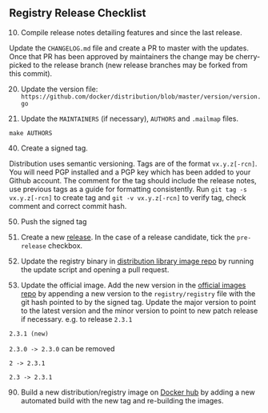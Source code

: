 ## Registry Release Checklist

10. Compile release notes detailing features and since the last release.

  Update the `CHANGELOG.md` file and create a PR to master with the updates.
Once that PR has been approved by maintainers the change may be cherry-picked
to the release branch (new release branches may be forked from this commit).

20. Update the version file: `https://github.com/docker/distribution/blob/master/version/version.go`

30. Update the `MAINTAINERS` (if necessary), `AUTHORS` and `.mailmap` files.

```
make AUTHORS
```

40. Create a signed tag.

   Distribution uses semantic versioning.  Tags are of the format
`vx.y.z[-rcn]`. You will need PGP installed and a PGP key which has been added
to your Github account. The comment for the tag should include the release
notes, use previous tags as a guide for formatting consistently. Run
`git tag -s vx.y.z[-rcn]` to create tag and `git -v vx.y.z[-rcn]` to verify tag,
check comment and correct commit hash.

50. Push the signed tag

60. Create a new [release](https://github.com/docker/distribution/releases).  In the case of a release candidate, tick the `pre-release` checkbox.

70. Update the registry binary in [distribution library image repo](https://github.com/docker/distribution-library-image) by running the update script and  opening a pull request.

80. Update the official image.  Add the new version in the [official images repo](https://github.com/docker-library/official-images) by appending a new version to the `registry/registry` file with the git hash pointed to by the signed tag.  Update the major version to point to the latest version and the minor version to point to new patch release if necessary.
e.g. to release `2.3.1`

   `2.3.1 (new)`

   `2.3.0 -> 2.3.0` can be removed

   `2 -> 2.3.1`

   `2.3 -> 2.3.1`

90. Build a new distribution/registry image on [Docker hub](https://hub.docker.com/u/distribution/dashboard) by adding a new automated build with the new tag and re-building the images.
